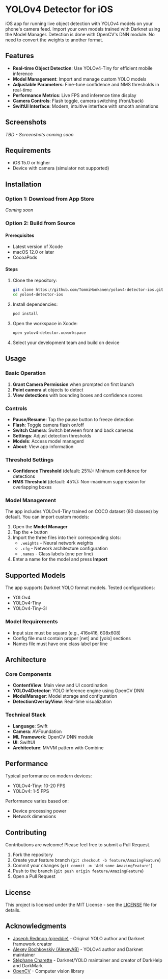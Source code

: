 # YOLOv4 Detector for iOS

iOS app for running live object detection with YOLOv4 models on your phone's camera feed. Import your own models trained with Darknet using the Model Manager. Detection is done with OpenCV's DNN module. No need to convert the weights to another format.

## Features

- **Real-time Object Detection**: Use YOLOv4-Tiny for efficient mobile inference
- **Model Management**: Import and manage custom YOLO models
- **Adjustable Parameters**: Fine-tune confidence and NMS thresholds in real-time
- **Performance Metrics**: Live FPS and inference time display
- **Camera Controls**: Flash toggle, camera switching (front/back)
- **SwiftUI Interface**: Modern, intuitive interface with smooth animations

## Screenshots

*TBD - Screenshots coming soon*

## Requirements

- iOS 15.0 or higher
- Device with camera (simulator not supported)

## Installation

### Option 1: Download from App Store

*Coming soon*

### Option 2: Build from Source

#### Prerequisites
- Latest version of Xcode
- macOS 12.0 or later
- CocoaPods

#### Steps

1. Clone the repository:
   ```bash
   git clone https://github.com/TommiHonkanen/yolov4-detector-ios.git
   cd yolov4-detector-ios
   ```

2. Install dependencies:
   ```bash
   pod install
   ```

3. Open the workspace in Xcode:
   ```bash
   open yolov4-detector.xcworkspace
   ```

4. Select your development team and build on device
   
## Usage

### Basic Operation

1. **Grant Camera Permission** when prompted on first launch
2. **Point camera** at objects to detect
3. **View detections** with bounding boxes and confidence scores

### Controls

- **Pause/Resume**: Tap the pause button to freeze detection
- **Flash**: Toggle camera flash on/off
- **Switch Camera**: Switch between front and back cameras
- **Settings**: Adjust detection thresholds
- **Models**: Access model managerd
- **About**: View app information

### Threshold Settings

- **Confidence Threshold** (default: 25%): Minimum confidence for detections
- **NMS Threshold** (default: 45%): Non-maximum suppression for overlapping boxes

### Model Management

The app includes YOLOv4-Tiny trained on COCO dataset (80 classes) by default. You can import custom models:

1. Open the **Model Manager**
2. Tap the **+** button 
3. Import the three files into their corresponding slots:
   - `.weights` - Neural network weights
   - `.cfg` - Network architecture configuration  
   - `.names` - Class labels (one per line)
4. Enter a name for the model and press **Import**

## Supported Models

The app supports Darknet YOLO format models. Tested configurations:

- YOLOv4
- YOLOv4-Tiny
- YOLOv4-Tiny-3l

### Model Requirements

- Input size must be square (e.g., 416x416, 608x608)
- Config file must contain proper [net] and [yolo] sections
- Names file must have one class label per line

## Architecture

### Core Components

- **ContentView**: Main view and UI coordination
- **YOLOv4Detector**: YOLO inference engine using OpenCV DNN
- **ModelManager**: Model storage and configuration
- **DetectionOverlayView**: Real-time visualization

### Technical Stack

- **Language**: Swift
- **Camera**: AVFoundation
- **ML Framework**: OpenCV DNN module
- **UI**: SwiftUI
- **Architecture**: MVVM pattern with Combine

## Performance

Typical performance on modern devices:
- YOLOv4-Tiny: 10-20 FPS
- YOLOv4: 1-5 FPS

Performance varies based on:
- Device processing power
- Network dimensions

## Contributing

Contributions are welcome! Please feel free to submit a Pull Request.

1. Fork the repository
2. Create your feature branch (`git checkout -b feature/AmazingFeature`)
3. Commit your changes (`git commit -m 'Add some AmazingFeature'`)
4. Push to the branch (`git push origin feature/AmazingFeature`)
5. Open a Pull Request

## License

This project is licensed under the MIT License - see the [LICENSE](LICENSE) file for details.

## Acknowledgments

- [Joseph Redmon (pjreddie)](https://pjreddie.com/) - Original YOLO author and Darknet framework creator
- [Alexey Bochkovskiy (AlexeyAB)](https://github.com/AlexeyAB/darknet) - YOLOv4 author and Darknet maintainer
- [Stéphane Charette](https://www.ccoderun.ca/darknet/) - Darknet/YOLO maintainer and creator of DarkHelp and DarkMark
- [OpenCV](https://opencv.org/) - Computer vision library
